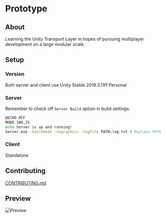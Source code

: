 # Prototype
## About
Learning the Unity Transport Layer in hopes of pursuing multiplayer development on a large modular scale.

## Setup
### Version
Both server and client use Unity Stable 2019.3.11f1 Personal <DX11>
  
### Server
Remember to check off `Server Build` option in build settings.

```bash
@ECHO OFF
MODE 100,25
echo Server is up and running!
Server.exe -batchmode -nographics -logFile PATH\log.txt # Replace PATH with path to project directory
```

### Client
Standalone
  
## Contributing
[CONTRIBUTING.md](https://github.com/valkyrienyanko/Prototype/blob/master/.github/CONTRIBUTING.md)

## Preview
![Preview](https://i.gyazo.com/ad63c6e998a3db188d6ae69ca34cb39e.png)
